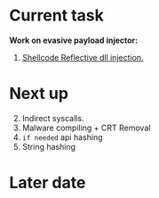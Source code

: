 # Current task
**Work on evasive payload injector:** 
  1. [Shellcode Reflective dll injection.](https://maldevacademy.com/new/modules/43?query=Reflective%20dll&view=blocks)

# Next up

  2. Indirect syscalls. 
  3. Malware compiling + CRT Removal
  4. `if needed` api hashing
  5. String hashing


# Later date


